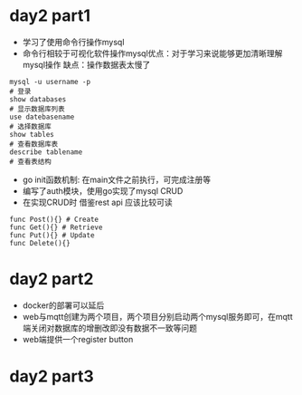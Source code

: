 # day2 part1
* 学习了使用命令行操作mysql
* 命令行相较于可视化软件操作mysql优点：对于学习来说能够更加清晰理解mysql操作 缺点：操作数据表太慢了
```
mysql -u username -p
# 登录
show databases
# 显示数据库列表
use datebasename
# 选择数据库
show tables
# 查看数据库表
describe tablename
# 查看表结构
```
* go init函数机制: 在main文件之前执行，可完成注册等
* 编写了auth模块，使用go实现了mysql CRUD
* 在实现CRUD时 借鉴rest api 应该比较可读
```
func Post(){} # Create
func Get(){} # Retrieve
func Put(){} # Update
func Delete(){} 
```
# day2 part2
* docker的部署可以延后
* web与mqtt创建为两个项目，两个项目分别启动两个mysql服务即可，在mqtt端关闭对数据库的增删改即没有数据不一致等问题
* web端提供一个register button
# day2 part3
